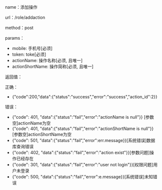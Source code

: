 name：添加操作

url：/role/addaction

method：post

params：

* mobile: 手机号[必须]
* token: toke[必须]
* actionName: 操作名称[必须, 且唯一]
* actionShortName: 操作简称[必须, 且唯一]

返回值：

正确：

* {"code":200,"data":{"status":"success","error":"success","action_id":2}}

错误：

* {"code": 401, "data":{"status":"fail","error":"actionName is null"}} [参数空]actionName为空
* {"code": 401, "data":{"status":"fail","error":"actionShortName is null"}} [参数空]actionShortName为空
* {"code": 501, "data":{"status":"fail","error":err.message}}[系统错误]数据库查询错误
* {"code": 402, "data":{"status":"fail","error":"action exist"}}[参数问题]操作已经存在
* {"code": 301, "data":{"status":"fail","error":"user not login"}}[权限问题]用户未登录
* {"code": 500, "data":{"status":"fail","error":e.message}}[系统错误]未知错误
